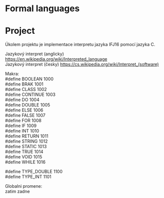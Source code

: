 # Formal languages
# Project

Úkolem projektu je implementace interpretu jazyka IFJ16 pomocí jazyka C.

Jazykový interpret (anglicky) https://en.wikipedia.org/wiki/Interpreted_language <br>
Jazykový interpret (česky) https://cs.wikipedia.org/wiki/Interpret_(software) <br>

Makra: <br>
#define BOOLEAN 1000 <br>
#define BRAK 1001 <br>
#define CLASS 1002 <br>
#define CONTINUE 1003 <br>
#define DO 1004 <br>
#define DOUBLE 1005 <br>
#define ELSE 1006 <br>
#define FALSE 1007 <br>
#define FOR 1008 <br>
#define IF 1009 <br>
#define INT 1010 <br>
#define RETURN 1011 <br>
#define STRING 1012 <br>
#define STATIC 1013 <br>
#define TRUE 1014 <br>
#define VOID 1015 <br>
#define WHILE 1016 <br>

#define TYPE_DOUBLE 1100 <br>
#define TYPE_INT 1101 <br>

Globalni promene: <br>
zatim zadne
